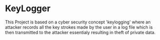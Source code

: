 # KeyLogger
This Project is based on a cyber security concept 'keylogging' where an attacker records all the key strokes made by the user in a log file which is then transmitted to the attacker essentialy resulting in theft of private data.
